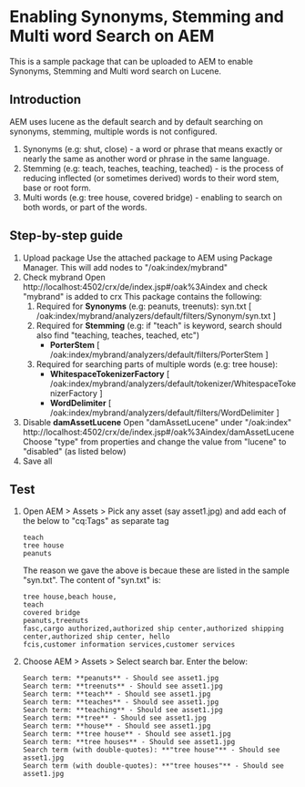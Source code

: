 # Enabling Synonyms, Stemming and Multi word Search on AEM

This is a sample package that can be uploaded to AEM to enable Synonyms, Stemming and Multi word search on Lucene.

## Introduction
AEM uses lucene as the default search and by default searching on synonyms, stemming, multiple words is not configured. 
1. Synonyms (e.g: shut, close) - a word or phrase that means exactly or nearly the same as another word or phrase in the same language.
2. Stemming (e.g: teach, teaches, teaching, teached) - is the process of reducing inflected (or sometimes derived) words to their word stem, base or root form. 
3. Multi words (e.g: tree house, covered bridge) - enabling to search on both words, or part of the words.

## Step-by-step guide
1. Upload package
   Use the attached package to AEM using Package Manager. This will add nodes to "/oak:index/mybrand"
2. Check mybrand
   Open http://localhost:4502/crx/de/index.jsp#/oak%3Aindex and check "mybrand" is added to crx
   This package contains the following:
   1. Required for **Synonyms** (e.g: peanuts, treenuts): syn.txt [ /oak:index/mybrand/analyzers/default/filters/Synonym/syn.txt ]
   2. Required for **Stemming** (e.g: if "teach" is keyword, search should also find "teaching, teaches, teached, etc")
      * **PorterStem** [ /oak:index/mybrand/analyzers/default/filters/PorterStem ]
   3. Required for searching parts of multiple words (e.g: tree house): 
      * **WhitespaceTokenizerFactory** [ /oak:index/mybrand/analyzers/default/tokenizer/WhitespaceTokenizerFactory ]
      * **WordDelimiter** [ /oak:index/mybrand/analyzers/default/filters/WordDelimiter ]
3. Disable **damAssetLucene**
   Open "damAssetLucene" under "/oak:index" http://localhost:4502/crx/de/index.jsp#/oak%3Aindex/damAssetLucene
   Choose "type" from properties and change the value from "lucene" to "disabled" (as listed below)
4. Save all

## Test
1. Open AEM > Assets > Pick any asset (say asset1.jpg) and add each of the below to "cq:Tags" as separate tag
   ```
   teach
   tree house
   peanuts
   ```
   The reason we gave the above is becaue these are listed in the sample "syn.txt". The content of "syn.txt" is:
   ```
   tree house,beach house,
   teach
   covered bridge
   peanuts,treenuts
   fasc,cargo authorized,authorized ship center,authorized shipping center,authorized ship center, hello
   fcis,customer information services,customer services
   ```
2. Choose AEM > Assets > Select search bar. Enter the below:
   ```
   Search term: **peanuts** - Should see asset1.jpg
   Search term: **treenuts** - Should see asset1.jpg
   Search term: **teach** - Should see asset1.jpg
   Search term: **teaches** - Should see asset1.jpg
   Search term: **teaching** - Should see asset1.jpg
   Search term: **tree** - Should see asset1.jpg
   Search term: **house** - Should see asset1.jpg
   Search term: **tree house** - Should see asset1.jpg
   Search term: **tree houses** - Should see asset1.jpg
   Search term (with double-quotes): **"tree house"** - Should see asset1.jpg
   Search term (with double-quotes): **"tree houses"** - Should see asset1.jpg
   ```
